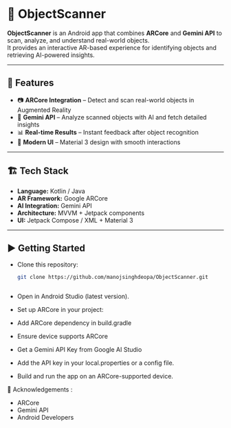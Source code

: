 # 📱 ObjectScanner

**ObjectScanner** is an Android app that combines **ARCore** and **Gemini API** to scan, analyze, and understand real-world objects.  
It provides an interactive AR-based experience for identifying objects and retrieving AI-powered insights.

---

## 🚀 Features

- 📷 **ARCore Integration** – Detect and scan real-world objects in Augmented Reality  
- 🤖 **Gemini API** – Analyze scanned objects with AI and fetch detailed insights  
- 📊 **Real-time Results** – Instant feedback after object recognition  
- 🎨 **Modern UI** – Material 3 design with smooth interactions   

---

## 🏗 Tech Stack

- **Language:** Kotlin / Java  
- **AR Framework:** Google ARCore  
- **AI Integration:** Gemini API  
- **Architecture:** MVVM + Jetpack components  
- **UI:** Jetpack Compose / XML + Material 3  

---

## ▶️ Getting Started

- Clone this repository:
   ```bash
   git clone https://github.com/manojsinghdeopa/ObjectScanner.git

   

- Open in Android Studio (latest version).

- Set up ARCore in your project:

- Add ARCore dependency in build.gradle

- Ensure device supports ARCore

- Get a Gemini API Key from Google AI Studio

- Add the API key in your local.properties or a config file.

- Build and run the app on an ARCore-supported device.






🙌 Acknowledgements : 

- ARCore
- Gemini API
- Android Developers
